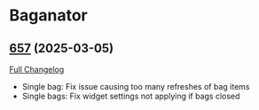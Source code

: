 # Baganator

## [657](https://github.com/Baganator/Baganator/tree/657) (2025-03-05)
[Full Changelog](https://github.com/Baganator/Baganator/compare/656...657) 

- Single bag: Fix issue causing too many refreshes of bag items  
- Single bags: Fix widget settings not applying if bags closed  
